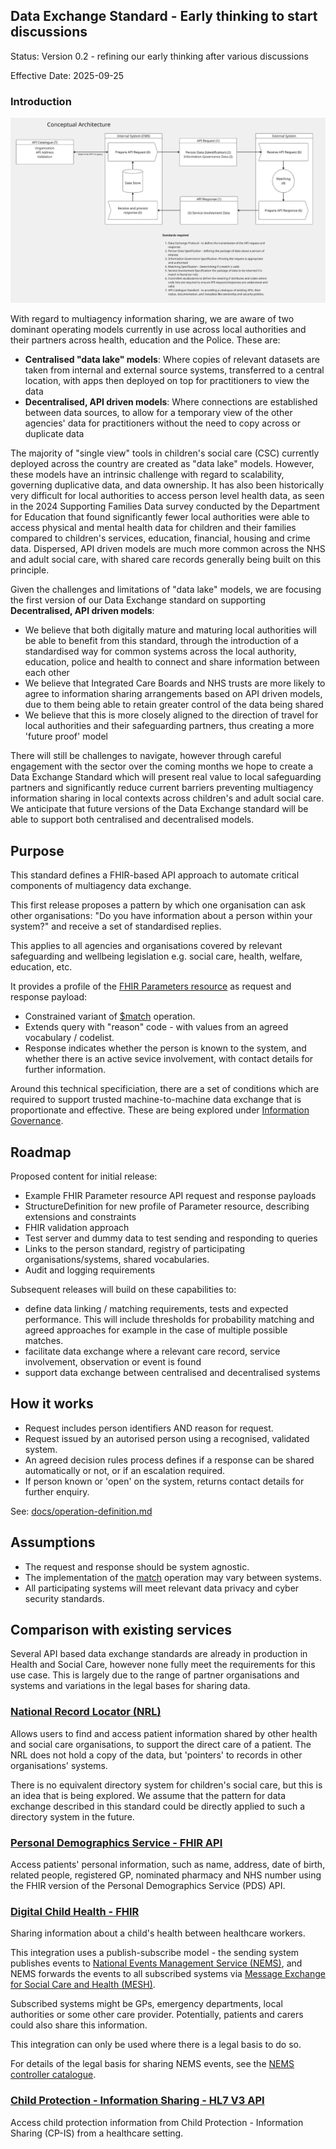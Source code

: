 ## Data Exchange Standard - Early thinking to start discussions

Status: Version 0.2 - refining our early thinking after various discussions

Effective Date: 2025-09-25

### Introduction
![conceptual_model.png](https://github.com/SocialCareData/data-exchange-standard/blob/main/conceptual_model.png?raw=true)

With regard to multiagency information sharing, we are aware of two dominant operating models currently in use across local authorities and their partners across health, education and the Police. These are:

- **Centralised "data lake" models**: Where copies of relevant datasets are taken from internal and external source systems, transferred to a central location, with apps then deployed on top for practitioners to view the data
- **Decentralised, API driven models**: Where connections are established between data sources, to allow for a temporary view of the other agencies' data for practitioners without the need to copy across or duplicate data

 The majority of "single view" tools in children's social care (CSC) currently deployed across the country are created as "data lake" models. However, these models have an intrinsic challenge with regard to scalability, governing duplicative data, and data ownership. It has also been historically very difficult for local authorities to access person level health data, as seen in the 2024 Supporting Families Data survey conducted by the Department for Education that found significantly fewer local authorities were able to access physical and mental health data for children and their families compared to children's services, education, financial, housing and crime data. Dispersed, API driven models are much more common across the NHS and adult social care, with shared care records generally being built on this principle.

 Given the challenges and limitations of "data lake" models, we are focusing the first version of our Data Exchange standard on supporting **Decentralised, API driven models**:

- We believe that both digitally mature and maturing local authorities will be able to benefit from this standard, through the introduction of a standardised way for common systems across the local authority, education, police and health to connect and share information between each other
- We believe that Integrated Care Boards and NHS trusts are more likely to agree to information sharing arrangements based on API driven models, due to them being able to retain greater control of the data being shared
- We believe that this is more closely aligned to the direction of travel for local authorities and their safeguarding partners, thus creating a more 'future proof' model

There will still be challenges to navigate, however through careful engagement with the sector over the coming months we hope to create a Data Exchange Standard which will present real value to local safeguarding partners and significantly reduce current barriers preventing multiagency information sharing in local contexts across children's and adult social care. We anticipate that future versions of the Data Exchange standard will be able to support both centralised and decentralised models.

## Purpose

This standard defines a FHIR-based API approach to automate critical components of multiagency data exchange.

This first release proposes a pattern by which one organisation can ask other organisations: "Do you have information about a person within your system?" and receive a set of standardised replies.

This applies to all agencies and organisations covered by relevant safeguarding and wellbeing legislation e.g. social care, health, welfare, education, etc.

It provides a profile of the [FHIR Parameters resource](https://hl7.org/fhir/parameters.html) as request and response payload:

- Constrained variant of [$match](https://hl7.org/fhir/operation-patient-match.html) operation.
- Extends query with "reason" code - with values from an agreed vocabulary / codelist.
- Response indicates whether the person is known to the system, and whether there is an active sevice involvement, with contact details for further information.

Around this technical specificiation, there are a set of conditions which are required to support trusted machine-to-machine data exchange that is proportionate and effective. These are being explored under [Information Governance](https://github.com/SocialCareData/taxonomy/blob/main/information_governance.md).


## Roadmap

Proposed content for initial release:
- Example FHIR Parameter resource API request and response payloads
- StructureDefinition for new profile of Parameter resource, describing extensions and constraints
- FHIR validation approach
- Test server and dummy data to test sending and responding to queries
- Links to the person standard, registry of participating organisations/systems, shared vocabularies.
- Audit and logging requirements


Subsequent releases will build on these capabilities to:

- define data linking / matching requirements, tests and expected performance. This will include thresholds for probability matching and agreed approaches for example in the case of multiple possible matches.
- facilitate data exchange where a relevant care record, service involvement, observation or event is found
- support data exchange between centralised and decentralised systems

## How it works

- Request includes person identifiers AND reason for request.
- Request issued by an autorised person using a recognised, validated system.
- An agreed decision rules process defines if a response can be shared automatically or not, or if an escalation required.
- If person known or 'open' on the system, returns contact details for further enquiry.

See: [docs/operation-definition.md](docs/operation-definition.md)

## Assumptions

- The request and response should be system agnostic.
- The implementation of the [match](https://build.fhir.org/patient-operation-match.html) operation may vary between systems.
- All participating systems will meet relevant data privacy and cyber security standards.

## Comparison with existing services

Several API based data exchange standards are already in production in Health and Social Care, however none fully meet the requirements for this use case. This is largely due to the range of partner organisations and systems and variations in the legal bases for sharing data.

### [National Record Locator (NRL)](https://digital.nhs.uk/services/national-record-locator/)
Allows users to find and access patient information shared by other health and social care organisations, to support the direct care of a patient.
The NRL does not hold a copy of the data, but 'pointers' to records in other organisations' systems.

There is no equivalent directory system for children's social care, but this is an idea that is being explored.
We assume that the pattern for data exchange described in this standard could be directly applied to such a directory system in the future.

### [Personal Demographics Service - FHIR API](https://digital.nhs.uk/developer/api-catalogue/personal-demographics-service-fhir)
Access patients' personal information, such as name, address, date of birth, related people, registered GP, nominated pharmacy and NHS number using the FHIR version of the Personal Demographics Service (PDS) API.

### [Digital Child Health - FHIR](https://digital.nhs.uk/developer/api-catalogue/digital-child-health-fhir)
Sharing information about a child's health between healthcare workers.

This integration uses a publish-subscribe model - the sending system publishes events to [National Events Management Service (NEMS)](https://digital.nhs.uk/services/national-events-management-service), and NEMS forwards the events to all subscribed systems via [Message Exchange for Social Care and Health (MESH)](https://digital.nhs.uk/developer/guides-and-documentation/api-technologies-at-nhs-digital#mesh).

Subscribed systems might be GPs, emergency departments, local authorities or some other care provider. Potentially, patients and carers could also share this information.

This integration can only be used where there is a legal basis to do so.

For details of the legal basis for sharing NEMS events, see the [NEMS controller catalogue](https://developer.nhs.uk/apis/ems-beta/controller_catalogue.html).

### [Child Protection - Information Sharing - HL7 V3 API](https://digital.nhs.uk/developer/api-catalogue/child-protection-information-sharing-hl7-v3)
Access child protection information from Child Protection - Information Sharing (CP-IS) from a healthcare setting.





